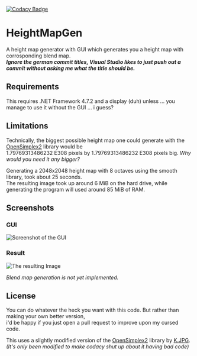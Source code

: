 [![Codacy Badge](https://app.codacy.com/project/badge/Grade/2cf58825ac87454b98b7401872067a89)](https://www.codacy.com/gh/Aaron2550/HeightMapGen/dashboard?utm_source=github.com&amp;utm_medium=referral&amp;utm_content=Aaron2550/HeightMapGen&amp;utm_campaign=Badge_Grade)

# HeightMapGen
A height map generator with GUI which generates you a height map with corrosponding blend map.  
***Ignore the german commit titles, Visual Studio likes to just push out a commit without asking me what the title should be.***

## Requirements
This requires .NET Framework 4.7.2 and a display (duh) unless ... you manage to use it without the GUI ... i guess?

## Limitations
Technically, the biggest possible height map one could generate with the [OpenSimplex2](https://github.com/KdotJPG/OpenSimplex2) library would be  
1.79769313486232 E308 pixels by 1.79769313486232 E308 pixels big.  *Why would you need it any bigger?*

Generating a 2048x2048 height map with 8 octaves using the smooth library, took about 25 seconds.  
The resulting image took up around 6 MiB on the hard drive, while generating the program will used around 85 MiB of RAM.

## Screenshots
### GUI
![Screenshot of the GUI](https://stronghold.host/media/dqCdyDpf.png "Screenshot")  
### Result
![The resulting Image](https://stronghold.host/media/gISOvjCE.png "Result")

*Blend map generation is not yet implemented.*

## License
You can do whatever the heck you want with this code. But rather than making your own better version,  
i'd be happy if you just open a pull request to improve upon my cursed code.

This uses a slightly modified version of the [OpenSimplex2](https://github.com/KdotJPG/OpenSimplex2) library by [K.JPG](https://github.com/KdotJPG).
*(It's only been modified to make codacy shut up about it having bad code)*
